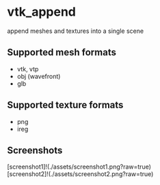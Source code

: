 # vtk_append
append meshes and textures into a single scene
## Supported mesh formats
 - vtk, vtp
 - obj (wavefront)
 - glb
## Supported texture formats
 - png
 - ireg
## Screenshots
[screenshot1]!(./assets/screenshot1.png?raw=true)  
[screenshot2]!(./assets/screenshot2.png?raw=true)  

